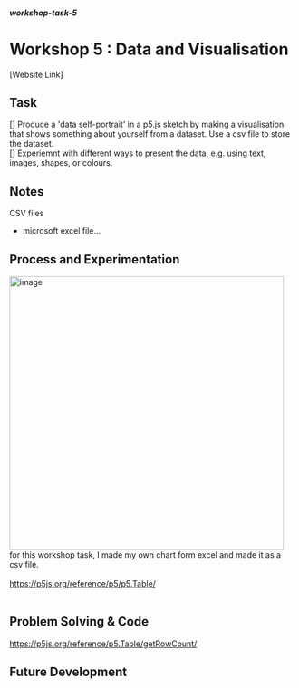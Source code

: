 ##### workshop-task-5

# Workshop 5 : Data and Visualisation

[Website Link] 

## Task
[] Produce a 'data self-portrait' in a p5.js sketch by making a visualisation that shows something about yourself from a dataset. Use a csv file to store the dataset.<Br>
[] Experiemnt with different ways to present the data, e.g. using text, images, shapes, or colours.

## Notes
CSV files
- microsoft excel file...

## Process and Experimentation
<img width="484" alt="image" src="https://github.com/user-attachments/assets/4cec0121-f56f-4aca-9f08-dbea0d3b9d3d" /><br>
for this workshop task, I made my own chart form excel and made it as a csv file. <br>
<br>
https://p5js.org/reference/p5/p5.Table/ <br>
<br>


## Problem Solving & Code

https://p5js.org/reference/p5.Table/getRowCount/

## Future Development
